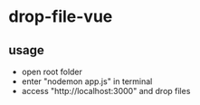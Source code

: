 # drop-file-vue

## usage

* open root folder
* enter "nodemon app.js" in terminal
* access "http://localhost:3000" and drop files
